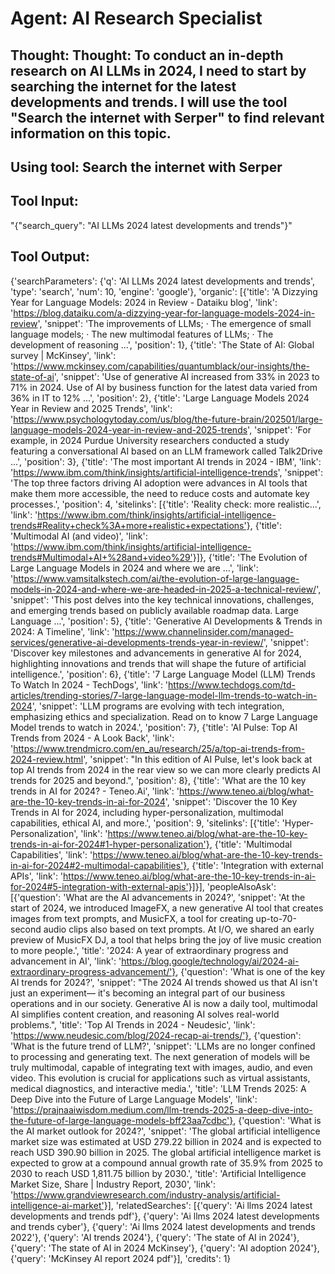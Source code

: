 
# Agent: AI Research Specialist
## Thought: Thought: To conduct an in-depth research on AI LLMs in 2024, I need to start by searching the internet for the latest developments and trends. I will use the tool "Search the internet with Serper" to find relevant information on this topic.
## Using tool: Search the internet with Serper
## Tool Input:
"{\"search_query\": \"AI LLMs 2024 latest developments and trends\"}"
## Tool Output:
{'searchParameters': {'q': 'AI LLMs 2024 latest developments and trends', 'type': 'search', 'num': 10, 'engine': 'google'}, 'organic': [{'title': 'A Dizzying Year for Language Models: 2024 in Review - Dataiku blog', 'link': 'https://blog.dataiku.com/a-dizzying-year-for-language-models-2024-in-review', 'snippet': 'The improvements of LLMs; · The emergence of small language models; · The new multimodal features of LLMs; · The development of reasoning ...', 'position': 1}, {'title': 'The State of AI: Global survey | McKinsey', 'link': 'https://www.mckinsey.com/capabilities/quantumblack/our-insights/the-state-of-ai', 'snippet': 'Use of generative AI increased from 33% in 2023 to 71% in 2024. Use of AI by business function for the latest data varied from 36% in IT to 12% ...', 'position': 2}, {'title': 'Large Language Models 2024 Year in Review and 2025 Trends', 'link': 'https://www.psychologytoday.com/us/blog/the-future-brain/202501/large-language-models-2024-year-in-review-and-2025-trends', 'snippet': 'For example, in 2024 Purdue University researchers conducted a study featuring a conversational AI based on an LLM framework called Talk2Drive ...', 'position': 3}, {'title': 'The most important AI trends in 2024 - IBM', 'link': 'https://www.ibm.com/think/insights/artificial-intelligence-trends', 'snippet': 'The top three factors driving AI adoption were advances in AI tools that make them more accessible, the need to reduce costs and automate key processes.', 'position': 4, 'sitelinks': [{'title': 'Reality check: more realistic...', 'link': 'https://www.ibm.com/think/insights/artificial-intelligence-trends#Reality+check%3A+more+realistic+expectations'}, {'title': 'Multimodal AI (and video)', 'link': 'https://www.ibm.com/think/insights/artificial-intelligence-trends#Multimodal+AI+%28and+video%29'}]}, {'title': 'The Evolution of Large Language Models in 2024 and where we are ...', 'link': 'https://www.vamsitalkstech.com/ai/the-evolution-of-large-language-models-in-2024-and-where-we-are-headed-in-2025-a-technical-review/', 'snippet': 'This post delves into the key technical innovations, challenges, and emerging trends based on publicly available roadmap data. Large Language ...', 'position': 5}, {'title': 'Generative AI Developments & Trends in 2024: A Timeline', 'link': 'https://www.channelinsider.com/managed-services/generative-ai-developments-trends-year-in-review/', 'snippet': 'Discover key milestones and advancements in generative AI for 2024, highlighting innovations and trends that will shape the future of artificial intelligence.', 'position': 6}, {'title': '7 Large Language Model (LLM) Trends To Watch In 2024 - TechDogs', 'link': 'https://www.techdogs.com/td-articles/trending-stories/7-large-language-model-llm-trends-to-watch-in-2024', 'snippet': 'LLM programs are evolving with tech integration, emphasizing ethics and specialization. Read on to know 7 Large Language Model trends to watch in 2024.', 'position': 7}, {'title': 'AI Pulse: Top AI Trends from 2024 - A Look Back', 'link': 'https://www.trendmicro.com/en_au/research/25/a/top-ai-trends-from-2024-review.html', 'snippet': "In this edition of AI Pulse, let's look back at top AI trends from 2024 in the rear view so we can more clearly predicts AI trends for 2025 and beyond.", 'position': 8}, {'title': 'What are the 10 key trends in AI for 2024? - Teneo.Ai', 'link': 'https://www.teneo.ai/blog/what-are-the-10-key-trends-in-ai-for-2024', 'snippet': 'Discover the 10 Key Trends in AI for 2024, including hyper-personalization, multimodal capabilities, ethical AI, and more.', 'position': 9, 'sitelinks': [{'title': 'Hyper-Personalization', 'link': 'https://www.teneo.ai/blog/what-are-the-10-key-trends-in-ai-for-2024#1-hyper-personalization'}, {'title': 'Multimodal Capabilities', 'link': 'https://www.teneo.ai/blog/what-are-the-10-key-trends-in-ai-for-2024#2-multimodal-capabilities'}, {'title': 'Integration with external APIs', 'link': 'https://www.teneo.ai/blog/what-are-the-10-key-trends-in-ai-for-2024#5-integration-with-external-apis'}]}], 'peopleAlsoAsk': [{'question': 'What are the AI advancements in 2024?', 'snippet': 'At the start of 2024, we introduced ImageFX, a new generative AI tool that creates images from text prompts, and MusicFX, a tool for creating up-to-70-second audio clips also based on text prompts. At I/O, we shared an early preview of MusicFX DJ, a tool that helps bring the joy of live music creation to more people.', 'title': '2024: A year of extraordinary progress and advancement in AI', 'link': 'https://blog.google/technology/ai/2024-ai-extraordinary-progress-advancement/'}, {'question': 'What is one of the key AI trends for 2024?', 'snippet': "The 2024 AI trends showed us that AI isn't just an experiment— it's becoming an integral part of our business operations and in our society. Generative AI is now a daily tool, multimodal AI simplifies content creation, and reasoning AI solves real-world problems.", 'title': 'Top AI Trends in 2024 - Neudesic', 'link': 'https://www.neudesic.com/blog/2024-recap-ai-trends/'}, {'question': 'What is the future trend of LLM?', 'snippet': 'LLMs are no longer confined to processing and generating text. The next generation of models will be truly multimodal, capable of integrating text with images, audio, and even video. This evolution is crucial for applications such as virtual assistants, medical diagnostics, and interactive media.', 'title': 'LLM Trends 2025: A Deep Dive into the Future of Large Language Models', 'link': 'https://prajnaaiwisdom.medium.com/llm-trends-2025-a-deep-dive-into-the-future-of-large-language-models-bff23aa7cdbc'}, {'question': 'What is the AI market outlook for 2024?', 'snippet': 'The global artificial intelligence market size was estimated at USD 279.22 billion in 2024 and is expected to reach USD 390.90 billion in 2025. The global artificial intelligence market is expected to grow at a compound annual growth rate of 35.9% from 2025 to 2030 to reach USD 1,811.75 billion by 2030.', 'title': 'Artificial Intelligence Market Size, Share | Industry Report, 2030', 'link': 'https://www.grandviewresearch.com/industry-analysis/artificial-intelligence-ai-market'}], 'relatedSearches': [{'query': 'Ai llms 2024 latest developments and trends pdf'}, {'query': 'Ai llms 2024 latest developments and trends cyber'}, {'query': 'Ai llms 2024 latest developments and trends 2022'}, {'query': 'AI trends 2024'}, {'query': 'The state of AI in 2024'}, {'query': 'The state of AI in 2024 McKinsey'}, {'query': 'AI adoption 2024'}, {'query': 'McKinsey AI report 2024 pdf'}], 'credits': 1}